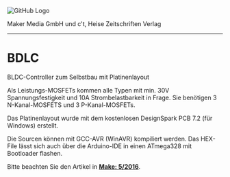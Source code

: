 ![GitHub Logo](http://www.heise.de/make/icons/make_logo.png)

Maker Media GmbH und c't, Heise Zeitschriften Verlag

***

# BDLC

BLDC-Controller zum Selbstbau mit Platinenlayout

Als Leistungs-MOSFETs kommen alle Typen mit min. 30V Spannungsfestigkeit und 10A Strombelastbarkeit in Frage. Sie benötigen 3 N-Kanal-MOSFETS und 3 P-Kanal-MOSFETs.

Das Platinenlayout wurde mit dem kostenlosen DesignSpark PCB 7.2 (für Windows) erstellt.

Die Sourcen können mit GCC-AVR (WinAVR) kompiliert werden. Das HEX-File lässt sich auch über die Arduino-IDE in einen ATmega328 mit Bootloader flashen.

Bitte beachten Sie den Artikel in **[Make: 5/2016](http://www.heise.de/make/inhalt/2016/04/102/)**.
